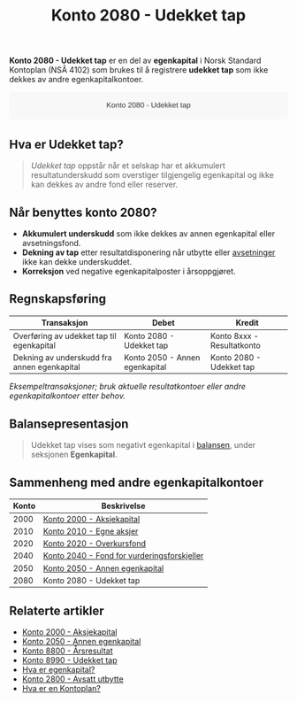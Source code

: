 ﻿---
title: "Konto 2080 - Udekket tap"
seoTitle: "2080-udekket-tap"
description: '**Konto 2080 - Udekket tap** er en del av **egenkapital** i Norsk Standard Kontoplan (NSÂ 4102) som brukes til å registrere **udekket tap** som ikke dekkes av ...'
---

**Konto 2080 - Udekket tap** er en del av **egenkapital** i Norsk Standard Kontoplan (NSÂ 4102) som brukes til å registrere **udekket tap** som ikke dekkes av andre egenkapitalkontoer.

![Illustrasjon av konto 2080 udekket tap](2080-udekket-tap-image.svg)

## Hva er Udekket tap?

> *Udekket tap* oppstår når et selskap har et akkumulert resultatunderskudd som overstiger tilgjengelig egenkapital og ikke kan dekkes av andre fond eller reserver.

## Når benyttes konto 2080?

* **Akkumulert underskudd** som ikke dekkes av annen egenkapital eller avsetningsfond.
* **Dekning av tap** etter resultatdisponering når utbytte eller [avsetninger](/blogs/kontoplan/2800-avsatt-utbytte "Konto 2800 - Avsatt utbytte: Avsetning av utbytte som kortsiktig gjeld i Norsk Standard Kontoplan") ikke kan dekke underskuddet.
* **Korreksjon** ved negative egenkapitalposter i årsoppgjøret.

## Regnskapsføring

| Transaksjon                                            | Debet                         | Kredit                       |
|--------------------------------------------------------|-------------------------------|------------------------------|
| Overføring av udekket tap til egenkapital              | Konto 2080 - Udekket tap      | Konto 8xxx - Resultatkonto   |
| Dekning av underskudd fra annen egenkapital            | Konto 2050 - Annen egenkapital| Konto 2080 - Udekket tap      |

_*Eksempeltransaksjoner; bruk aktuelle resultatkontoer eller andre egenkapitalkontoer etter behov.*_

## Balansepresentasjon

> Udekket tap vises som negativt egenkapital i [balansen](/blogs/regnskap/hva-er-balanse "Hva er Balanse?"), under seksjonen **Egenkapital**.

## Sammenheng med andre egenkapitalkontoer

| Konto | Beskrivelse                                                                 |
|-------|-----------------------------------------------------------------------------|
| 2000  | [Konto 2000 - Aksjekapital](/blogs/kontoplan/2000-aksjekapital "Konto 2000 - Aksjekapital: Aksjekapital i Norsk Standard Kontoplan") |
| 2010  | [Konto 2010 - Egne aksjer](/blogs/kontoplan/2010-egne-aksjer "Konto 2010 - Egne aksjer: Egne aksjer i Norsk Standard Kontoplan")   |
| 2020  | [Konto 2020 - Overkursfond](/blogs/kontoplan/2020-overkursfond "Konto 2020 - Overkursfond: Overkursfond i Norsk Standard Kontoplan") |
| 2040  | [Konto 2040 - Fond for vurderingsforskjeller](/blogs/kontoplan/2040-fond-for-vurderingsforskjeller "Konto 2040 - Fond for vurderingsforskjeller: Fond for vurderingsforskjeller i Norsk Standard Kontoplan") |
| 2050  | [Konto 2050 - Annen egenkapital](/blogs/kontoplan/2050-annen-egenkapital "Konto 2050 - Annen egenkapital: Annen egenkapital i Norsk Standard Kontoplan")  |
| 2080  | Konto 2080 - Udekket tap                                                     |

## Relaterte artikler

* [Konto 2000 - Aksjekapital](/blogs/kontoplan/2000-aksjekapital "Konto 2000 - Aksjekapital: Aksjekapital i Norsk Standard Kontoplan")
* [Konto 2050 - Annen egenkapital](/blogs/kontoplan/2050-annen-egenkapital "Konto 2050 - Annen egenkapital: Annen egenkapital i Norsk Standard Kontoplan")
* [Konto 8800 - Årsresultat](/blogs/kontoplan/8800-arsresultat "Konto 8800 - Årsresultat")
* [Konto 8990 - Udekket tap](/blogs/kontoplan/8990-udekket-tap "Konto 8990 - Udekket tap: Lukking av underskudd i resultatdisponeringen")
* [Hva er egenkapital?](/blogs/regnskap/hva-er-egenkapital "Hva er Egenkapital? Komplett Guide til Egenkapital i Regnskap")
* [Konto 2800 - Avsatt utbytte](/blogs/kontoplan/2800-avsatt-utbytte "Konto 2800 - Avsatt utbytte: Avsetning av utbytte som kortsiktig gjeld i Norsk Standard Kontoplan")
* [Hva er en Kontoplan?](/blogs/regnskap/hva-er-kontoplan "Hva er en Kontoplan? Komplett Guide til Kontoplaner i Norsk Regnskap")






